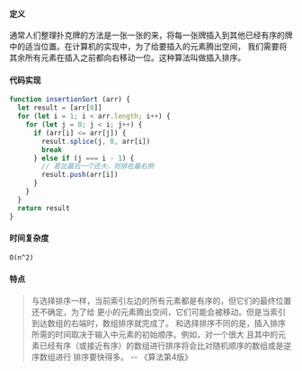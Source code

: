 #### 定义

通常人们整理扑克牌的方法是一张一张的来，将每一张牌插入到其他已经有序的牌中的适当位置。在计算机的实现中，为了给要插入的元素腾出空间，
我们需要将其余所有元素在插入之前都向右移动一位。这种算法叫做插入排序。

#### 代码实现

```javascript
function insertionSort (arr) {
  let result = [arr[0]]
  for (let i = 1; i < arr.length; i++) {
    for (let j = 0; j < i; j++) {
      if (arr[i] <= arr[j]) {
        result.splice(j, 0, arr[i])
        break
      } else if (j === i - 1) {
        // 若比最后一个还大，则排在最右侧
        result.push(arr[i])
      }
    }
  }
  return result
}
```

#### 时间复杂度

```markdown
O(n^2)
```

#### 特点

> 与选择排序一样，当前索引左边的所有元素都是有序的，但它们的最终位置还不确定，为了给 更小的元素腾出空间，它们可能会被移动。但是当索引到达数组的右端时，数组排序就完成了。
> 和选择排序不同的是，插入排序所需的时间取决于输入中元素的初始顺序。例如，对一个很大 且其中的元素已经有序（或接近有序）的数组进行排序将会比对随机顺序的数组或是逆序数组进行 排序要快得多。 -- 《算法第4版》
